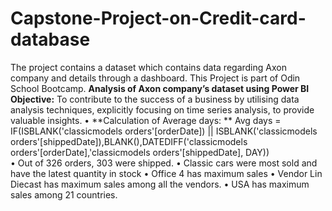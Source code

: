 # Capstone-Project-on-Credit-card-database
The project contains a dataset which contains data regarding Axon company and details through a dashboard. This Project is part of Odin School Bootcamp.
**Analysis of Axon company’s dataset using Power BI**
**Objective:** To contribute to the success of a business by utilising data analysis techniques, explicitly focusing on time series analysis, to provide valuable insights.
•	**Calculation of Average days: **
Avg days = IF(ISBLANK('classicmodels orders'[orderDate]) || ISBLANK('classicmodels orders'[shippedDate]),BLANK(),DATEDIFF('classicmodels orders'[orderDate],'classicmodels orders'[shippedDate], DAY))	
•	Out of 326 orders, 303 were shipped. 
•	Classic cars were most sold and have the latest quantity in stock
•	Office 4 has maximum sales
•	Vendor Lin Diecast has maximum sales among all the vendors.
•	USA has maximum sales among 21 countries.
